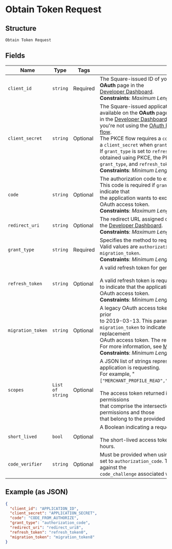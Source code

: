 
# Obtain Token Request

## Structure

`Obtain Token Request`

## Fields

| Name | Type | Tags | Description |
|  --- | --- | --- | --- |
| `client_id` | `string` | Required | The Square-issued ID of your application, which is available on the **OAuth** page in the<br>[Developer Dashboard](https://developer.squareup.com/apps).<br>**Constraints**: *Maximum Length*: `191` |
| `client_secret` | `string` | Optional | The Square-issued application secret for your application, which is available on the **OAuth** page<br>in the [Developer Dashboard](https://developer.squareup.com/apps). This parameter is only required when<br>you're not using the [OAuth PKCE (Proof Key for Code Exchange) flow](https://developer.squareup.com/docs/oauth-api/overview#pkce-flow).<br>The PKCE flow requires a `code_verifier` instead of a `client_secret` when `grant_type` is set to `authorization_code`.<br>If `grant_type` is set to `refresh_token` and the `refresh_token` is obtained uaing PKCE, the PKCE flow only requires `client_id`, <br>`grant_type`, and `refresh_token`.<br>**Constraints**: *Minimum Length*: `2`, *Maximum Length*: `1024` |
| `code` | `string` | Optional | The authorization code to exchange.<br>This code is required if `grant_type` is set to `authorization_code` to indicate that<br>the application wants to exchange an authorization code for an OAuth access token.<br>**Constraints**: *Maximum Length*: `191` |
| `redirect_uri` | `string` | Optional | The redirect URL assigned on the **OAuth** page for your application in the [Developer Dashboard](https://developer.squareup.com/apps).<br>**Constraints**: *Maximum Length*: `2048` |
| `grant_type` | `string` | Required | Specifies the method to request an OAuth access token.<br>Valid values are `authorization_code`, `refresh_token`, and `migration_token`.<br>**Constraints**: *Minimum Length*: `10`, *Maximum Length*: `20` |
| `refresh_token` | `string` | Optional | A valid refresh token for generating a new OAuth access token.<br><br>A valid refresh token is required if `grant_type` is set to `refresh_token`<br>to indicate that the application wants a replacement for an expired OAuth access token.<br>**Constraints**: *Minimum Length*: `2`, *Maximum Length*: `1024` |
| `migration_token` | `string` | Optional | A legacy OAuth access token obtained using a Connect API version prior<br>to 2019-03-13. This parameter is required if `grant_type` is set to<br>`migration_token` to indicate that the application wants to get a replacement<br>OAuth access token. The response also returns a refresh token.<br>For more information, see [Migrate to Using Refresh Tokens](https://developer.squareup.com/docs/oauth-api/migrate-to-refresh-tokens).<br>**Constraints**: *Minimum Length*: `2`, *Maximum Length*: `1024` |
| `scopes` | `List of string` | Optional | A JSON list of strings representing the permissions that the application is requesting.<br>For example, "`["MERCHANT_PROFILE_READ","PAYMENTS_READ","BANK_ACCOUNTS_READ"]`".<br><br>The access token returned in the response is granted the permissions<br>that comprise the intersection between the requested list of permissions and those<br>that belong to the provided refresh token. |
| `short_lived` | `bool` | Optional | A Boolean indicating a request for a short-lived access token.<br><br>The short-lived access token returned in the response expires in 24 hours. |
| `code_verifier` | `string` | Optional | Must be provided when using the PKCE OAuth flow if `grant_type` is set to `authorization_code`. The `code_verifier` is used to verify against the<br>`code_challenge` associated with the `authorization_code`. |

## Example (as JSON)

```json
{
  "client_id": "APPLICATION_ID",
  "client_secret": "APPLICATION_SECRET",
  "code": "CODE_FROM_AUTHORIZE",
  "grant_type": "authorization_code",
  "redirect_uri": "redirect_uri8",
  "refresh_token": "refresh_token0",
  "migration_token": "migration_token8"
}
```

